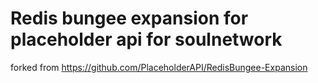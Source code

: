 # Redis bungee expansion for placeholder api for soulnetwork

forked from https://github.com/PlaceholderAPI/RedisBungee-Expansion
